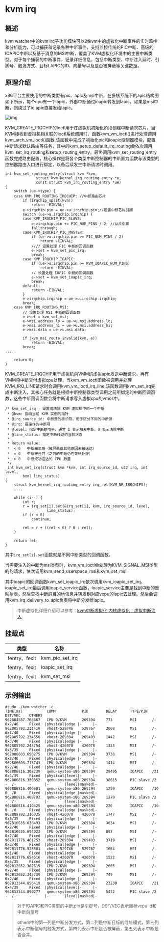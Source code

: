 # kvm irq

## 概述

kvm watcher中的kvm irq子功能模块可以对kvm中的虚拟化中断事件的实时监控和分析能力，可以捕获和记录各种中断事件，支持监控传统的PIC中断、高级的IOAPIC中断以及基于消息的MSI中断，覆盖了KVM虚拟化环境中的主要中断类型。对于每个捕获的中断事件，记录详细信息，包括中断类型、中断注入延时、引脚号、触发方式、目标LAPIC的ID、向量号以及是否被屏蔽等关键数据。

## 原理介绍

x86平台主要使用的中断类型有pic、apic及msi中断，在多核系统下的apic结构图如下所示，每个cpu有一个lapic，外部中断通过ioapic转发到lapic，如果是msi中断，则绕过了io apic直接发给lapic。

![img](https://img-blog.csdnimg.cn/20200411174750913.PNG?x-oss-process=image/watermark,type_ZmFuZ3poZW5naGVpdGk,shadow_10,text_aHR0cHM6Ly9ibG9nLmNzZG4ubmV0L3pneTY2Ng==,size_16,color_FFFFFF,t_70)

KVM_CREATE_IRQCHIP的ioctl用于在虚拟机初始化阶段创建中断请求芯片，当KVM接收到虚拟机相关联的ioctl系统调用时，函数kvm_vm_ioctl()进行处理调用kvm_arch_vm_ioctl()函数,该函数中完成了初始化pic和ioapic控制器模块，配置中断请求默认路由等任务，其中的kvm_setup_default_irq_routing会依次调用kvm_set_irq_routing和setup_routing_entry，最终调用kvm_set_routing_entry函数完成路由配置，核心操作是将各个类型中断控制器的中断置为函数与该类型的控制器路由入口进行绑定，以备后续发生中断请求时调用。

```
int kvm_set_routing_entry(struct kvm *kvm,
			  struct kvm_kernel_irq_routing_entry *e,
			  const struct kvm_irq_routing_entry *ue)
{
	switch (ue->type) {
	case KVM_IRQ_ROUTING_IRQCHIP: //中断路由芯片
		if (irqchip_split(kvm))
			return -EINVAL;
		e->irqchip.pin = ue->u.irqchip.pin;//设置中断芯片引脚
		switch (ue->u.irqchip.irqchip) {
		case KVM_IRQCHIP_PIC_SLAVE:
			e->irqchip.pin += PIC_NUM_PINS / 2; //从片引脚
			fallthrough;
		case KVM_IRQCHIP_PIC_MASTER:
			if (ue->u.irqchip.pin >= PIC_NUM_PINS / 2)
				return -EINVAL;
			//// 设置处理 PIC 中断的回调函数
			e->set = kvm_set_pic_irq; 
			break;
		case KVM_IRQCHIP_IOAPIC:
			if (ue->u.irqchip.pin >= KVM_IOAPIC_NUM_PINS)
				return -EINVAL;
			// 设置处理 IOPIC 中断的回调函数
			e->set = kvm_set_ioapic_irq;
			break;
		default:
			return -EINVAL;
		}
		e->irqchip.irqchip = ue->u.irqchip.irqchip;
		break;
	case KVM_IRQ_ROUTING_MSI:
		// 设置处理 MSI 中断的回调函数
		e->set = kvm_set_msi;
		e->msi.address_lo = ue->u.msi.address_lo;
		e->msi.address_hi = ue->u.msi.address_hi;
		e->msi.data = ue->u.msi.data;

		if (kvm_msi_route_invalid(kvm, e))
			return -EINVAL;
		break;
.....

	return 0;
}
```

KVM_CREATE_IRQCHIP用于虚拟机向VMM的虚拟apic发送中断请求，再有VMM将中断交付虚拟cpu处理，当kvm_vm_ioctl函数被调用并处理KVM_IRQ_LINE请求时会调用kvm_vm_ioctl_irq_line,该函数调用kvm_set_irq完成中断注入，其核心任务就是根据中断控制器类型调用之前所绑定的中断回调函数，这些中断回调函数会将中断请求写入虚拟cpu的vmcs中。

```
/* kvm_set_irq - 设置或清除 KVM 虚拟机中的一个中断
 * @kvm: 指向当前 KVM 实例的指针
 * @irq_source_id: 中断源的标识符，用于区分不同的中断源
 * @irq: 要操作的中断号
 * @level: 指定中断的电平，通常 1 表示触发中断，0 表示清除中断
 * @line_status: 指定中断线路的当前状态
 *
 * Return value:
 *  < 0   中断被忽略（被屏蔽或其他原因未被送达）
 *  = 0   中断被合并（之前的中断仍在等待处理）
 *  > 0   中断成功送达的 CPU 数量
 */
 int kvm_set_irq(struct kvm *kvm, int irq_source_id, u32 irq, int level,
		bool line_status)
{
	struct kvm_kernel_irq_routing_entry irq_set[KVM_NR_IRQCHIPS];
	....
     
	while (i--) {
		int r;
		r = irq_set[i].set(&irq_set[i], kvm, irq_source_id, level,
				   line_status);
		if (r < 0)
			continue;

		ret = r + ((ret < 0) ? 0 : ret);
	}

	return ret;
}
```

其中`irq_set[i].set`函数就是不同中断类型的回调函数。

当需要注入的中断为msi类型时，kvm_vm_ioctl会处理为KVM_SIGNAL_MSI类型的的请求，依次调用kvm_send_userspace_msi和kvm_set_msi

其中ioapic的回调函数kvm_set_ioapic_irq依次调用kvm_ioapic_set_irq、ioapic_set_irq最后调用ioapic_service函数，ioapic_service主要是找到中断的重映射表，然后查找中断的目的地信息并转发到对应vcpu的lapic去处理。然后会调用kvm_irq_delivery_to_apic负责将中断分发给lapic。

>  中断虚拟化详细介绍可以参考：[kvm中断虚拟化 ](https://blog.csdn.net/zgy666/article/details/105456569) 
> [内核虚拟化：虚拟中断注入](https://blog.csdn.net/weixin_46324627/article/details/136661252?csdn_share_tail=%7B%22type%22%3A%22blog%22%2C%22rType%22%3A%22article%22%2C%22rId%22%3A%22136661252%22%2C%22source%22%3A%22weixin_46324627%22%7D)

## 挂载点

| 类型          | 名称            |
| ------------- | --------------- |
| fentry、fexit | kvm_pic_set_irq |
| fentry、fexit | ioapic_set_irq  |
| fentry、fexit | kvm_set_msi     |

## 示例输出

```
#sudo ./kvm_watcher -c
TIME(ms)           COMM            PID        DELAY      TYPE/PIN       DST/VEC    OTHERS  
962804587.768667   CPU 0/KVM       269394     773        MSI       /-   0x2/40     Fixed  |physical|edge |-     |-
962805792.231419   vhost-529746    529767     3008       MSI       /-   0x1/40     Fixed  |physical|edge |-     |-
962805792.234556   vhost-269394    269403     1442       MSI       /-   0x3/40     Fixed  |physical|edge |-     |-
962805792.243754   vhost-426070    426078     1323       MSI       /-   0x5/35     Fixed  |physical|edge |-     |-
962806603.650275   CPU 0/KVM       269394     3738       MSI       /-   0x2/40     Fixed  |physical|edge |-     |-
962806603.713743   CPU 0/KVM       269394     1414       MSI       /-   0x2/40     Fixed  |physical|edge |-     |-
962806816.308239   qemu-system-x86 269394     29495      IOAPIC    /21  0x4/39     Fixed  |physical|level|-     |-
962806816.359852   qemu-system-x86 269394     38615      PIC slave /2   -  /-      -      |-       |level|masked|-
962806816.400501   qemu-system-x86 269394     1259       IOAPIC    /10  0  /0      Fixed  |physical|edge |masked|-
962806816.408792   qemu-system-x86 269394     1270       PIC slave /2   -  /-      -      |-       |level|masked|-
962806816.410425   qemu-system-x86 269394     226        IOAPIC    /10  0  /0      Fixed  |physical|edge |masked|-
962809792.316035   vhost-426070    426078     1747       MSI       /-   0x5/35     Fixed  |physical|edge |-     |-
962810635.636493   CPU 0/KVM       269394     3034       MSI       /-   0x2/40     Fixed  |physical|edge |-     |-
962810635.694923   CPU 0/KVM       269394     897        MSI       /-   0x2/40     Fixed  |physical|edge |-     |-
962811776.481253   vhost-269394    269403     3719       MSI       /-   0x3/40     Fixed  |physical|edge |-     |-
962811776.523581   vhost-529746    529767     1664       MSI       /-   0x1/40     Fixed  |physical|edge |-     |-
962811776.654516   vhost-426070    426078     1522       MSI       /-   0x5/35     Fixed  |physical|edge |-     |-
962812652.302519   CPU 2/KVM       269394     2605       MSI       /-   0x2/40     Fixed  |physical|edge |-     |-
962812652.342239   CPU 2/KVM       269394     749        MSI       /-   0x2/40     Fixed  |physical|edge |-     |-
962813344.856419   qemu-system-x86 269394     23230      IOAPIC    /21  0x4/39     Fixed  |physical|level|-     |-
962813344.899277   qemu-system-x86 269394     5472       PIC slave /2   -  /-      -      |-       |level|masked|-
```

> 对于IOAPIC和PIC类型的中断,pin是引脚号，DST/VEC表示目标vcpu id和中断向量号
>
> others中的第一列是中断分发方式，第二列是中断目标的寻址模式，第三列表示中断信号的触发方式，第四列表示中断是否被屏蔽，第五列表示中断是否合并。